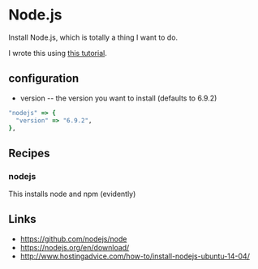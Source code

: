 # Node.js

Install Node.js, which is totally a thing I want to do.

I wrote this using [this tutorial](http://www.hostingadvice.com/how-to/install-nodejs-ubuntu-14-04/#standard-binary-packages).


## configuration

* version -- the version you want to install (defaults to 6.9.2)


```ruby
"nodejs" => {
  "version" => "6.9.2",
},
```


## Recipes

### nodejs

This installs node and npm (evidently)


## Links

* https://github.com/nodejs/node
* https://nodejs.org/en/download/
* http://www.hostingadvice.com/how-to/install-nodejs-ubuntu-14-04/

